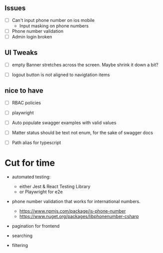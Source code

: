 ## Issues
- [ ] Can't input phone number on ios mobile
  - Input masking on phone numbers
- [ ] Phone number validation
- [ ] Admin login broken

## UI Tweaks
- [ ] empty Banner stretches across the screen. Maybe shrink it down a bit?
- [ ] logout button is not aligned to navigtation items


## nice to have
- [ ] RBAC policies
- [ ] playwright 
- [ ] Auto populate swagger examples with valid values
- [ ] Matter status should be text not enum, for the sake of swagger docs
- [ ] Path alias for typescript


# Cut for time
- automated testing:
  - either Jest & React Testing Library 
  - or  Playwright for e2e

- phone number validation that works for international numbers. 
  - https://www.npmjs.com/package/is-phone-number
  - https://www.nuget.org/packages/libphonenumber-csharp
- pagination for frontend
- searching
- filtering
